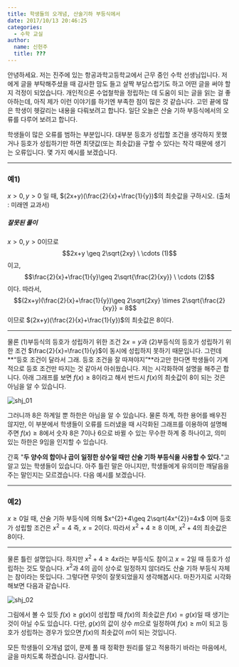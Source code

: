 ```yaml
---
title: 학생들의 오개념, 산술기하 부등식에서
date: 2017/10/13 20:46:25
categories:
  - 수학 교실
author:
  name: 신헌주
  title: ???
---
```


안녕하세요. 저는 진주에 있는 항공과학고등학교에서 근무 중인 수학 선생님입니다. 저에게 글을 부탁해주셨을 때 감사한 맘도 들고 살짝 부담스럽기도 하고 어떤 글을 써야 할지 걱정이 되었습니다. 개인적으론 수업철학을 정립하는 데 도움이 되는 글을 읽는 걸 좋아하는데, 아직 제가 이런 이야기를 하기엔 부족한 점이 많은 것 같습니다. 고민 끝에 많은 학생이 헷갈리는 내용을 다뤄보려고 합니다. 일단 오늘은 산술 기하 부등식에서의 오류를 다루어 보려고 합니다.

학생들이 많은 오류를 범하는 부분입니다. 대부분 등호가 성립할 조건을 생각하지 못했거나 등호가 성립하기만 하면 최댓값(또는 최솟값)을 구할 수 있다는 착각 때문에 생기는 오류입니다. 몇 가지 예시를 보겠습니다.

----------

### 예1)
$x>0, y>0$ 일 때, $(2x+y)(\frac{2}{x}+\frac{1}{y})$의 최솟값을 구하시오. (출처 : 미래엔 교과서)

##### 잘못된 풀이
$x>0, y>0$이므로 
$$2x+y \geq 2\sqrt{2xy} \ \cdots (1)$$ 
이고, 
$$\frac{2}{x}+\frac{1}{y}\geq 2\sqrt{\frac{2}{xy}} \ \cdots (2)$$
이다. 따라서,
$$(2x+y)(\frac{2}{x}+\frac{1}{y})\geq 2\sqrt{2xy} \times 2\sqrt{\frac{2}{xy}} = 8$$
이므로 $(2x+y)(\frac{2}{x}+\frac{1}{y})$의 최솟값은 $8$이다.

----------

물론 (1)부등식의 등호가 성립하기 위한 조건 $2x=y$과 (2)부등식의 등호가 성립하기 위한 조건 $\frac{2}{x}=\frac{1}{y}$이 동시에 성립하지 못하기 때문입니다. 그런데 **“등호 조건이 달라서 그래. 등호 조건을 잘 따져야지”**라고만 한다면 학생들이 기계적으로 등호 조건만 따지는 것 같아서 아쉬웠습니다. 저는 시각화하여 설명을 해주곤 합니다. 아래 그래프를 보면 $f(x)\geq 8$이라고 해서 반드시 $f(x)$의 최솟값이 $8$이 되는 것은 아님을 알 수 있습니다. 

![shj_01](shj_01.png)

그러니까 $8$은 하계일 뿐 하한은 아님을 알 수 있습니다. 물론 하계, 하한 용어를 배우진 않지만, 이 부분에서 학생들이 오류를 드러냈을 때 시각화된 그래프를 이용하여 설명해주면 $f(x)\geq 8$에서 숫자 $8$은 $7$이나 $6$으로 바뀔 수 있는 무수한 하계 중 하나이고, 의미 있는 하한은 $9$임을 인지할 수 있습니다.

간혹 "**두 양수의 합이나 곱이 일정한 상수일 때만 산술 기하 부등식을 사용할 수 있다.**"고 알고 있는 학생들이 있습니다. 아주 틀린 말은 아니지만, 학생들에게 유의미한 깨달음을 주는 말인지는 모르겠습니다. 다음 예시를 보겠습니다. 

----------

### 예2)
$x\geq 0$일 때, 산술 기하 부등식에 의해 $x^{2}+4\geq 2\sqrt{4x^{2}}=4x$ 이며 등호가 성립할 조건은 $x^{2}=4$ 즉, $x=2$이다. 따라서 $x^{2}+4 \geq 8$ 이며, $x^{2}+4$의 최솟값은 $8$이다. 

----------

물론 틀린 설명입니다. 하지만 $x^{2}+4\geq 4x$라는 부등식도 참이고 $x=2$일 때 등호가 성립하는 것도 맞습니다. $x^{2}$과 $4$의 곱이 상수로 일정하지 않더라도 산술 기하 부등식 자체는 참이라는 뜻입니다. 그렇다면 무엇이 잘못되었을지 생각해봅시다. 마찬가지로 시각화해보면 다음과 같습니다. 

![shj_02](shj_02.png)

그림에서 볼 수 있듯 $f(x)\geq g(x)$이 성립할 때 $f(x)$의 최솟값은 $f(x)=g(x)$일 때 생기는 것이 아닐 수도 있습니다. 다만, $g(x)$의 값이 상수 $m$으로 일정하여 $f(x)\geq m$이 되고 등호가 성립하는 경우가 있으면 $f(x)$의 최솟값이 $m$이 되는 것입니다.

모든 학생들이 오개념 없이, 문제 풀 때 정확한 원리를 알고 적용하기 바라는 마음에서, 글을 마치도록 하겠습니다. 감사합니다.
